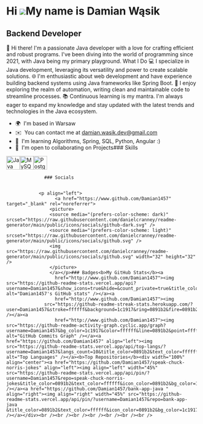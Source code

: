 Hi ![](https://user-images.githubusercontent.com/18350557/176309783-0785949b-9127-417c-8b55-ab5a4333674e.gif)My name is Damian Wąsik
====================================================================================================================================

Backend Developer
-----------------

👋 Hi there! I'm a passionate Java developer with a love for crafting efficient and robust programs. I've been diving into the world of programming since 2021, with Java being my primary playground. What I Do 💻 I specialize in Java development, leveraging its versatility and power to create scalable solutions. 🌐 I'm enthusiastic about web development and have experience building backend systems using Java frameworks like Spring Boot. 🤖 I enjoy exploring the realm of automation, writing clean and maintainable code to streamline processes. 📚 Continuous learning is my mantra. I'm always eager to expand my knowledge and stay updated with the latest trends and technologies in the Java ecosystem.

*   🌍  I'm based in Warsaw
*   ✉️  You can contact me at [damian.wasik.dev@gmail.com](mailto:damian.wasik.dev@gmail.com)
*   🧠  I'm learning Algorithms, Spring, SQL, Python, Angular :)
*   🤝  I'm open to collaborating on Projects### Skills 
<p align="left">
<a href="https://www.oracle.com/java/" target="_blank" rel="noreferrer"><img src="https://raw.githubusercontent.com/danielcranney/readme-generator/main/public/icons/skills/java-colored.svg" width="36" height="36" alt="Java" /></a><a href="https://www.mysql.com/" target="_blank" rel="noreferrer"><img src="https://raw.githubusercontent.com/danielcranney/readme-generator/main/public/icons/skills/mysql-colored.svg" width="36" height="36" alt="MySQL" /></a><a href="https://www.postgresql.org/" target="_blank" rel="noreferrer"><img src="https://raw.githubusercontent.com/danielcranney/readme-generator/main/public/icons/skills/postgresql-colored.svg" width="36" height="36" alt="PostgreSQL" /></a>
                    </p>
                    
                  ### Socials
                  
                  
                <p align="left">
                      <a href="https://www.github.com/Damian1457" target="_blank" rel="noreferrer">
                    <picture>
                    <source media="(prefers-color-scheme: dark)" srcset="https://raw.githubusercontent.com/danielcranney/readme-generator/main/public/icons/socials/github-dark.svg" />
                    <source media="(prefers-color-scheme: light)" srcset="https://raw.githubusercontent.com/danielcranney/readme-generator/main/public/icons/socials/github.svg" />
                    <img src="https://raw.githubusercontent.com/danielcranney/readme-generator/main/public/icons/socials/github.svg" width="32" height="32" />
                    </picture>
                    </a></p>### Badges<b>My GitHub Stats</b><a
                      href="http://www.github.com/Damian1457"><img src="https://github-readme-stats.vercel.app/api?username=Damian1457&show_icons=true&hide=&count_private=true&title_color=0891b2&text_color=ffffff&icon_color=0891b2&bg_color=1c1917&hide_border=true&show_icons=true" alt="Damian1457's GitHub stats" /></a><a
                      href="http://www.github.com/Damian1457"><img
                  src="https://github-readme-streak-stats.herokuapp.com/?user=Damian1457&stroke=ffffff&background=1c1917&ring=0891b2&fire=0891b2&currStreakNum=ffffff&currStreakLabel=0891b2&sideNums=ffffff&sideLabels=ffffff&dates=ffffff&hide_border=true" /></a><a
                      href="http://www.github.com/Damian1457"><img src="https://github-readme-activity-graph.cyclic.app/graph?username=Damian1457&bg_color=1c1917&color=ffffff&line=0891b2&point=ffffff&area_color=1c1917&area=true&hide_border=true&custom_title=GitHub%20Commits%20Graph" alt="GitHub Commits Graph" /></a><a href="https://github.com/Damian1457" align="left"><img src="https://github-readme-stats.vercel.app/api/top-langs/?username=Damian1457&langs_count=10&title_color=0891b2&text_color=ffffff&icon_color=0891b2&bg_color=1c1917&hide_border=true&locale=en&custom_title=Top%20%Languages" alt="Top Languages" /></a><b>Top Repositories</b><div width="100%" align="center"><a href="https://github.com/Damian1457/speak-chuck-norris-jokes" align="left"><img align="left" width="45%" src="https://github-readme-stats.vercel.app/api/pin/?username=Damian1457&repo=speak-chuck-norris-jokes&title_color=0891b2&text_color=ffffff&icon_color=0891b2&bg_color=1c1917&hide_border=true&locale=en" /></a><a href="https://github.com/Damian1457/bank-app-java " align="right"><img align="right" width="45%" src="https://github-readme-stats.vercel.app/api/pin/?username=Damian1457&repo=bank-app-java &title_color=0891b2&text_color=ffffff&icon_color=0891b2&bg_color=1c1917&hide_border=true&locale=en" /></a></div><br /><br /><br /><br /><br /><br /><br />
